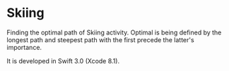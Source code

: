 # Skiing

Finding the optimal path of Skiing activity. Optimal is being defined by the longest path and steepest path with the first precede the latter's importance.

It is developed in Swift 3.0 (Xcode 8.1).
